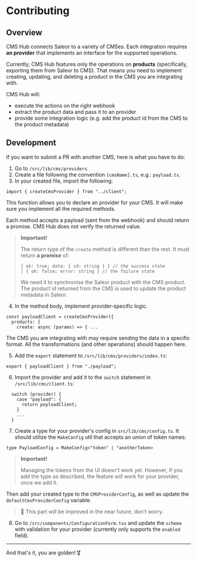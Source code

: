 # Contributing

## Overview

CMS Hub connects Saleor to a variety of CMSes. Each integration requires **an provider** that implements an interface for the supported operations.

Currently, CMS Hub features only the operations on **products** (specifically, exporting them from Saleor to CMS). That means you need to implement creating, updating, and deleting a product in the CMS you are integrating with.

CMS Hub will:

- execute the actions on the right webhook
- extract the product data and pass it to an provider
- provide some integration logic (e.g. add the product id from the CMS to the product metadata)

## Development

If you want to submit a PR with another CMS, here is what you have to do:

1. Go to `/src/lib/cms/providers`.
2. Create a file following the convention `[cmsName].ts`, e.g.: `payload.ts`.
3. In your created file, import the following:

```
import { createCmsProvider } from "../client";
```

This function allows you to declare an provider for your CMS. It will make sure you implement all the required methods.

Each method accepts a payload (sent from the webhook) and should return a promise. CMS Hub does not verify the returned value.

> **Important!**
>
> The return type of the `create` method is different than the rest. It must return **a promise** of:
>
> ```
> { ok: true; data: { id: string } } // the success state
> | { ok: false; error: string } // the failure state
> ```
>
> We need it to synchronise the Saleor product with the CMS product. The product id returned from the CMS is used to update the product metadata in Saleor.

4. In the method body, implement provider-specific logic.

```
const payloadClient = createCmsProvider({
  products: {
    create: async (params) => { ...
```

The CMS you are integrating with may require sending the data in a specific format. All the transformations (and other operations) should happen here.

5. Add the `export` statement to `/src/lib/cms/providers/index.ts`:

```
export { payloadClient } from "./payload";
```

6. Import the provider and add it to the `switch` statement in `/src/lib/cms/client.ts`:

```
  switch (provider) {
    case "payload": {
      return payloadClient;
    }
    ...
  }
```

7. Create a type for your provider's config in `src/lib/cms/config.ts`. It should utilize the `MakeConfig` util that accepts an union of token names:

```
type PayloadConfig = MakeConfig<"token" | "anotherToken>
```

> **Important!**
>
> Managing the tokens from the UI doesn't work yet. However, if you add the type as described, the feature will work for your provider, once we add it.

Then add your created type to the `CMSProviderConfig`, as well as update the `defaultCmsProviderConfig` variable.

> 🙏 This part will be improved in the near future, don't worry.

8. Go to `/src/components/ConfigurationForm.tsx` and update the `schema` with validation for your provider (currently only supports the `enabled` field).

---

And that's it, you are golden! 🎖️
